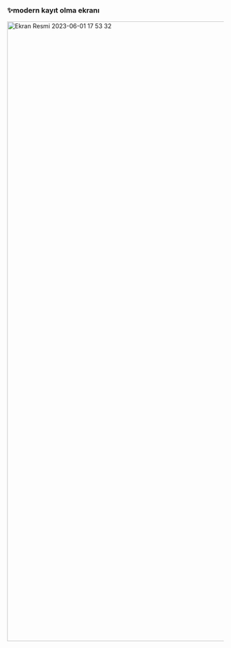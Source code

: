 ### ✨modern kayıt olma ekranı

<img width="1440" alt="Ekran Resmi 2023-06-01 17 53 32" src="https://github.com/ecenurcetin/sign-up-page/assets/72707211/7ea7886b-a3fc-4999-aa53-fa273bdeb4ed">





